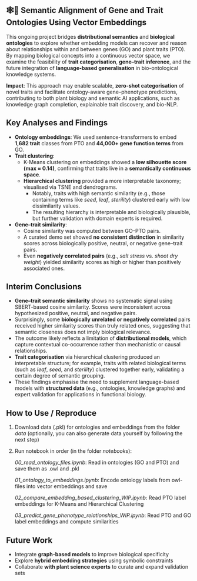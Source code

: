## 🕸🌱 Semantic Alignment of Gene and Trait Ontologies Using Vector Embeddings
This ongoing project bridges **distributional semantics** and **biological ontologies** to explore whether embedding models can recover and reason about relationships within and between genes (GO) and plant traits (PTO). By mapping biological concepts into a continuous vector space, we examine the feasibility of **trait categorisation**, **gene–trait inference**, and the future integration of **language-based generalisation** in bio-ontological knowledge systems.

**Impact**: This approach may enable scalable, **zero-shot categorisation** of novel traits and facilitate ontology-aware gene–phenotype predictions, contributing to both plant biology and semantic AI applications, such as knowledge graph completion, explainable trait discovery, and bio-NLP.

## Key Analyses and Findings
* **Ontology embeddings**: We used sentence-transformers to embed **1,682 trait** classes from PTO and **44,000+ gene function terms** from GO.
* **Trait clustering**:
  * K-Means clustering on embeddings showed a **low silhouette score (max ≈ 0.14)**, confirming that traits live in a **semantically continuous space**.
  * **Hierarchical clustering** provided a more interpretable taxonomy; visualised via TSNE and dendrograms.
    - Notably, traits with high semantic similarity (e.g., those containing terms like _seed_, _leaf_, _sterility_) clustered early with low dissimilarity values.
    - The resulting hierarchy is interpretable and biologically plausible, but further validation with domain experts is required. 
* **Gene–trait similarity**:
  - Cosine similarity was computed between GO–PTO pairs.
  - A curated demo set showed **no consistent distinction** in similarity scores across biologically positive, neutral, or negative gene–trait pairs.
  - Even **negatively correlated pairs** (e.g., _salt stress_ vs. _shoot dry weight_) yielded similarity scores as high or higher than positively associated ones.

## Interim Conclusions
- **Gene–trait semantic similarity** shows no systematic signal using SBERT-based cosine similarity. Scores were inconsistent across hypothesized positive, neutral, and negative pairs.
- Surprisingly, some **biologically unrelated or negatively correlated** pairs received higher similarity scores than truly related ones, suggesting that semantic closeness does not imply biological relevance.
- The outcome likely reflects a limitation of **distributional models**, which capture contextual co-occurrence rather than mechanistic or causal relationships.
- **Trait categorisation** via hierarchical clustering produced an interpretable structure; for example, traits with related biological terms (such as _leaf_, _seed_, and _sterility_) clustered together early, validating a certain degree of semantic grouping.
- These findings emphasise the need to supplement language-based models with **structured data** (e.g., ontologies, knowledge graphs) and expert validation for applications in functional biology.

## How to Use / Reproduce
1. Download data (.pkl) for ontologies and embeddings from the folder _data_ (optionally, you can also generate data yourself by following the next step)
2. Run notebook in order (in the folder _notebooks_):

   _00_read_ontology_files.ipynb_: Read in ontologies (GO and PTO) and save them as .owl and .pkl

   _01_ontology_to_embeddings.ipynb_: Encode ontology labels from owl-files into vector embeddings and save

   _02_compare_embedding_based_clustering_WIP.ipynb_: Read PTO label embeddings for K-Means and Hierarchical Clustering

   _03_predict_gene_phenotype_relationships_WIP.ipynb_: Read PTO and GO label embeddings and compute similarities

## Future Work
- Integrate **graph-based models** to improve biological specificity
- Explore **hybrid embedding strategies** using symbolic constraints
- Collaborate **with plant science experts** to curate and expand validation sets
